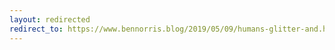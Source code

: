 ```yaml
---
layout: redirected
redirect_to: https://www.bennorris.blog/2019/05/09/humans-glitter-and.html
---
```

